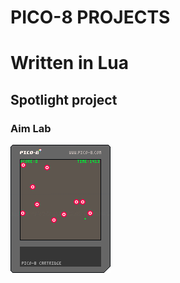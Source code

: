 # PICO-8 PROJECTS
# Written in Lua
## Spotlight project
### Aim Lab
![aim-lab.png](/images/aim-lab/aim-lab.p8.png)
